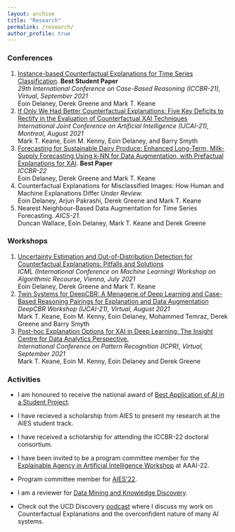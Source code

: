 ```yaml
---
layout: archive
title: "Research"
permalink: /research/
author_profile: true
---
```


<!-- {% if author.googlescholar %}
  You can also find my articles on <u><a href="{{author.googlescholar}}">my Google Scholar profile</a>.</u>
{% endif %} -->

<!-- {% include base_path %} -->

<!-- ### Journals -->

### Conferences
1. [Instance-based Counterfactual Explanations for Time Series Classification](https://arxiv.org/pdf/2009.13211.pdf). **Best Student Paper**   
  *29th International Conference on Case-Based Reasoning (ICCBR-21), Virtual, September 2021*   
  Eoin Delaney, Derek Greene and Mark T. Keane
1. [If Only We Had Better Counterfactual Explanations: Five Key Deficits to Rectify in the Evaluation of Counterfactual XAI Techniques](https://arxiv.org/abs/2103.01035)  
  *International Joint Conference on Artificial Intelligence (IJCAI-21), Montreal, August 2021*   
  Mark T. Keane, Eoin M. Kenny, Eoin Delaney, and Barry Smyth
1. [Forecasting for Sustainable Dairy Produce: Enhanced Long-Term, Milk-Supply Forecasting Using k-NN
for Data Augmentation, with Prefactual Explanations for XAI](http://derekgreene.com/papers/delaney22iccbr.pdf). **Best Paper**  
  *ICCBR-22*   
  Eoin Delaney, Derek Greene and Mark T. Keane
1. Counterfactual Explanations for Misclassified Images: How Human and Machine Explanations Differ
  *Under Review.*     
  Eoin Delaney, Arjun Pakrashi, Derek Greene and Mark T. Keane
1. Nearest Neighbour-Based Data Augmentation for Time Series Forecasting.
  *AICS-21.*   
  Duncan Wallace, Eoin Delaney, Mark T. Keane and Derek Greene

### Workshops
1. [Uncertainty Estimation and Out-of-Distribution Detection for Counterfactual Explanations: Pitfalls and Solutions](https://arxiv.org/pdf/2107.09734.pdf)  
  *ICML (International Conference on Machine Learning) Workshop on Algorithmic Recourse, Vienna, July 2021*  
  Eoin Delaney, Derek Greene and Mark T. Keane
1. [Twin Systems for DeepCBR: A Menagerie of Deep Learning and Case-Based Reasoning Pairings for Explanation and Data Augmentation](https://arxiv.org/ftp/arxiv/papers/2104/2104.14461.pdf)  
  *DeepCBR Workshop (IJCAI-21), Virtual, August 2021*  
  Mark T. Keane, Eoin M. Kenny, Eoin Delaney, Mohammed Temraz, Derek Greene and Barry Smyth
  1. [Post-hoc Explanation Options for XAI in Deep Learning: The Insight Centre for Data Analytics Perspective.](https://link.springer.com/chapter/10.1007/978-3-030-68796-0_2)  
  *International Conference on Pattern Recognition (ICPR), Virtual, September 2021*  
  Mark T. Keane, Eoin M. Kenny, Eoin Delaney and Derek Greene

### Activities

* I am honoured to receive the national award of [Best Application of AI in a Student Project](https://www.insight-centre.org/insights-eoin-delaney-wins-2022-ai-ireland-award/).

* I have recieved a scholarship from AIES to present my research at the AIES student track. 

* I have received a scholarship for attending the ICCBR-22 doctoral consortium. 

* I have been invited to be a program committee member for the [Explainable Agency in Artificial Intelligence Workshop](https://sites.google.com/view/eaai2022/topic?authuser=0)  at AAAI-22.

* Program committee member for [AIES'22](https://www.aies-conference.com/2022/).

* I am a reviewer for [Data Mining and Knowledge Discovery](https://www.springer.com/journal/10618).

* Check out the UCD Discovery [podcast](https://open.spotify.com/episode/42oIFAxE0BweL0uRAoF1fM?si=71ad8318a4914c2f) where I discuss my work on Counterfactual Explanations and the overconfident nature of many AI systems. 
